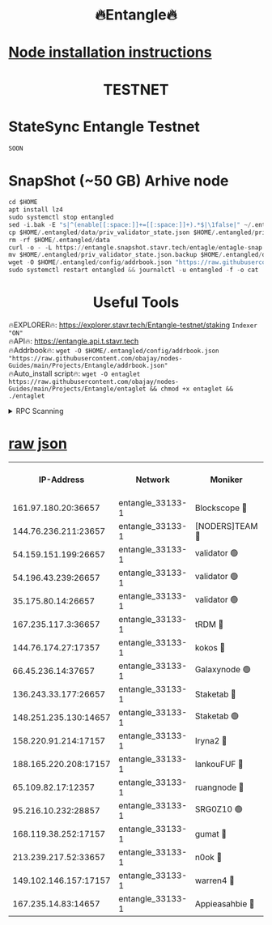 <h1 align="center"> 🔥Entangle🔥</h1>

[Node installation instructions](https://github.com/obajay/nodes-Guides/tree/main/Projects/Entangle)
=

<h1 align="center"> TESTNET</h1>

# StateSync Entangle Testnet
```python
SOON
```
# SnapShot (~50 GB) Arhive node
```python
cd $HOME
apt install lz4
sudo systemctl stop entangled
sed -i.bak -E "s|^(enable[[:space:]]+=[[:space:]]+).*$|\1false|" ~/.entangled/config/config.toml
cp $HOME/.entangled/data/priv_validator_state.json $HOME/.entangled/priv_validator_state.json.backup
rm -rf $HOME/.entangled/data
curl -o - -L https://entangle.snapshot.stavr.tech/entagle/entagle-snap.tar.lz4 | lz4 -c -d - | tar -x -C $HOME/.entangled --strip-components 2
mv $HOME/.entangled/priv_validator_state.json.backup $HOME/.entangled/data/priv_validator_state.json
wget -O $HOME/.entangled/config/addrbook.json "https://raw.githubusercontent.com/obajay/nodes-Guides/main/Projects/Entangle/addrbook.json"
sudo systemctl restart entangled && journalctl -u entangled -f -o cat
```
 <h1 align="center"> Useful Tools</h1>
 
🔥EXPLORER🔥: https://explorer.stavr.tech/Entangle-testnet/staking        `Indexer "ON"` \
🔥API🔥:      https://entangle.api.t.stavr.tech \
🔥Addrbook🔥: ```wget -O $HOME/.entangled/config/addrbook.json "https://raw.githubusercontent.com/obajay/nodes-Guides/main/Projects/Entangle/addrbook.json"``` \
🔥Auto_install script🔥:  `wget -O entaglet https://raw.githubusercontent.com/obajay/nodes-Guides/main/Projects/Entangle/entaglet && chmod +x entaglet && ./entaglet`


<details>
<summary>RPC Scanning</summary>

<h2 align="center"> We scan nodes in real time every 4 hours. And we provide the final result of RPC endpoints.
We cannot influence the operation of these nodes in any way. </h2>


```python
If Voting Power is higher than 0 --> then the Node is a validator of the network and may be subject to attack and be a potential threat to the chain.
```
```python
We marked such validators with a red symbol
```

</details>

[raw json](https://rpc-check.entangt.stavr.tech/entangt/rpc-entangt-result.json)
=


<table><tr><th>IP-Address</th><th>Network</th><th>Moniker</th><th>Latest Block Height</th><th>Earliest Block Height</th><th>Catching Up</th><th>Tx Index</th><th>Voting Power</th><th>Scan Time</th></tr><tr><td>161.97.180.20:36657</td><td>entangle_33133-1</td><td>Blockscope 🔴</td><td>1114271</td><td>1</td><td>False</td><td>off</td><td>259586473635098</td><td>2023-12-14T14:21:28.257641239UTC</td></tr><tr><td>144.76.236.211:23657</td><td>entangle_33133-1</td><td>[NODERS]TEAM 🔴</td><td>1114273</td><td>1</td><td>False</td><td>off</td><td>47049700500000000</td><td>2023-12-14T14:21:38.339202178UTC</td></tr><tr><td>54.159.151.199:26657</td><td>entangle_33133-1</td><td>validator 🟢</td><td>1114274</td><td>1</td><td>False</td><td>on</td><td>0</td><td>2023-12-14T14:21:46.341441786UTC</td></tr><tr><td>54.196.43.239:26657</td><td>entangle_33133-1</td><td>validator 🟢</td><td>1112137</td><td>1</td><td>False</td><td>on</td><td>0</td><td>2023-12-14T14:21:46.942261769UTC</td></tr><tr><td>35.175.80.14:26657</td><td>entangle_33133-1</td><td>validator 🟢</td><td>1114275</td><td>1</td><td>False</td><td>on</td><td>0</td><td>2023-12-14T14:21:48.252851948UTC</td></tr><tr><td>167.235.117.3:36657</td><td>entangle_33133-1</td><td>tRDM 🔴</td><td>1114275</td><td>1</td><td>False</td><td>on</td><td>56719660338000</td><td>2023-12-14T14:21:48.500615970UTC</td></tr><tr><td>144.76.174.27:17357</td><td>entangle_33133-1</td><td>kokos 🔴</td><td>1114273</td><td>145001</td><td>False</td><td>on</td><td>89890100000000</td><td>2023-12-14T14:21:35.650504701UTC</td></tr><tr><td>66.45.236.14:37657</td><td>entangle_33133-1</td><td>Galaxynode 🟢</td><td>1114274</td><td>654001</td><td>False</td><td>on</td><td>0</td><td>2023-12-14T14:21:41.264982488UTC</td></tr><tr><td>136.243.33.177:26657</td><td>entangle_33133-1</td><td>Staketab 🔴</td><td>1114273</td><td>660001</td><td>False</td><td>on</td><td>23111111100000</td><td>2023-12-14T14:21:40.608804435UTC</td></tr><tr><td>148.251.235.130:14657</td><td>entangle_33133-1</td><td>Staketab 🟢</td><td>1114271</td><td>660801</td><td>False</td><td>on</td><td>0</td><td>2023-12-14T14:21:27.952462098UTC</td></tr><tr><td>158.220.91.214:17157</td><td>entangle_33133-1</td><td>Iryna2 🔴</td><td>1114275</td><td>704001</td><td>False</td><td>on</td><td>166890937000019</td><td>2023-12-14T14:21:47.308568989UTC</td></tr><tr><td>188.165.220.208:17157</td><td>entangle_33133-1</td><td>lankouFUF 🔴</td><td>1114272</td><td>725001</td><td>False</td><td>on</td><td>180899900000002</td><td>2023-12-14T14:21:31.296396106UTC</td></tr><tr><td>65.109.82.17:12357</td><td>entangle_33133-1</td><td>ruangnode 🔴</td><td>1114271</td><td>806001</td><td>False</td><td>off</td><td>252606232826436</td><td>2023-12-14T14:21:28.645995370UTC</td></tr><tr><td>95.216.10.232:28857</td><td>entangle_33133-1</td><td>SRG0Z10 🟢</td><td>1114271</td><td>842001</td><td>False</td><td>off</td><td>0</td><td>2023-12-14T14:21:27.673392676UTC</td></tr><tr><td>168.119.38.252:17157</td><td>entangle_33133-1</td><td>gumat 🔴</td><td>1114272</td><td>962001</td><td>False</td><td>on</td><td>253013548351851</td><td>2023-12-14T14:21:30.995655251UTC</td></tr><tr><td>213.239.217.52:33657</td><td>entangle_33133-1</td><td>n0ok 🔴</td><td>1114274</td><td>1014274</td><td>False</td><td>off</td><td>46574292273662988</td><td>2023-12-14T14:21:45.674110692UTC</td></tr><tr><td>149.102.146.157:17157</td><td>entangle_33133-1</td><td>warren4 🔴</td><td>1114273</td><td>1054001</td><td>False</td><td>on</td><td>151480740514179</td><td>2023-12-14T14:21:38.089880371UTC</td></tr><tr><td>167.235.14.83:14657</td><td>entangle_33133-1</td><td>Appieasahbie 🔴</td><td>1114275</td><td>1076001</td><td>False</td><td>on</td><td>44568809900999996</td><td>2023-12-14T14:21:47.568149508UTC</td></tr></table>
